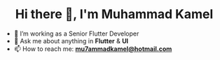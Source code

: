 <h1 align="center">Hi there 👋, I'm Muhammad Kamel</h1>

- 🔭 I’m working as a Senior Flutter Developer
- 💬 Ask me about anything in **Flutter** & **UI**
- 📫 How to reach me: **mu7ammadkamel@hotmail.com**
